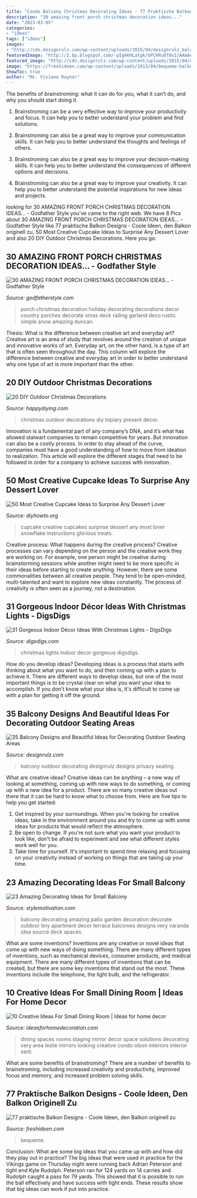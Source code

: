 ```yaml
---
title: "Condo Balcony Christmas Decorating Ideas - 77 Praktische Balkon Designs"
description: "30 amazing front porch christmas decoration ideas..."
date: "2023-03-05"
categories:
- "ideas"
tags: ["ideas"]
images:
- "http://cdn.designrulz.com/wp-content/uploads/2015/04/designrulz_balcony_design-5.jpg"
featuredImage: "http://2.bp.blogspot.com/-pIgkKHLatgk/UPCKRu8T8vI/AAAAAAAAEIU/RB03yZmGPzI/s1600/303790_386645168072410_478031326_n.jpg"
featured_image: "http://cdn.designrulz.com/wp-content/uploads/2015/04/designrulz_balcony_design-5.jpg"
image: "https://freshideen.com/wp-content/uploads/2013/04/bequeme-balkon-designs-ideen-rattan-möbel-weiß-decke.jpg"
ShowToc: true
author: "Ms. Viviane Raynor"
---
```



The benefits of brainstroming: what it can do for you, what it can’t do, and why you should start doing it.
1. Brainstroming can be a very effective way to improve your productivity and focus. It can help you to better understand your problem and find solutions.
2. Brainstroming can also be a great way to improve your communication skills. It can help you to better understand the thoughts and feelings of others.

3. Brainstroming can also be a great way to improve your decision-making skills. It can help you to better understand the consequences of different options and decisions.

4. Brainstroming can also be a great way to improve your creativity. It can help you to better understand the potential inspirations for new ideas and projects.

	

		
looking for 30 AMAZING FRONT PORCH CHRISTMAS DECORATION IDEAS... - Godfather Style you've came to the right web. We have 8 Pics about 30 AMAZING FRONT PORCH CHRISTMAS DECORATION IDEAS... - Godfather Style like 77 praktische Balkon Designs - Coole Ideen, den Balkon originell zu, 50 Most Creative Cupcake Ideas to Surprise Any Dessert Lover and also 20 DIY Outdoor Christmas Decorations. Here you go:
		
    
## 30 AMAZING FRONT PORCH CHRISTMAS DECORATION IDEAS... - Godfather Style

<img loading=lazy src="http://godfatherstyle.com/wp-content/uploads/2016/11/Lakeitha-Duncan-Holiday-Style-Challenge-1.jpg" onerror="this.onerror=null;this.src='https://tse1.mm.bing.net/th?id=OIP.998zS3qsGlyyoEUe9aMi3gHaJ4&amp;pid=15.1';" alt="30 AMAZING FRONT PORCH CHRISTMAS DECORATION IDEAS... - Godfather Style">

_Source: godfatherstyle.com_

>porch christmas decoration holiday decorating decorations decor country porches decorate xmas deck railing garland deco rustic simple snow amazing duncan. 

	

Thesis: What is the difference between creative art and everyday art?
Creative art is an area of study that revolves around the creation of unique and innovative works of art. Everyday art, on the other hand, is a type of art that is often seen throughout the day. This column will explore the difference between creative and everyday art in order to better understand why one type of art is more important than the other.

    
## 20 DIY Outdoor Christmas Decorations

<img loading=lazy src="http://happydiying.com/wp-content/uploads/2017/10/Present-Topiary.jpg" onerror="this.onerror=null;this.src='https://tse2.mm.bing.net/th?id=OIP.QtKlEtZ-6yf8uk7cSlzQOwHaLC&amp;pid=15.1';" alt="20 DIY Outdoor Christmas Decorations">

_Source: happydiying.com_

>christmas outdoor decorations diy topiary present decor. 

	

Innovation is a fundamental part of any company’s DNA, and it’s what has allowed stalwart companies to remain competitive for years. But innovation can also be a costly process. In order to stay ahead of the curve, companies must have a good understanding of how to move from ideation to realization. This article will explore the different stages that need to be followed in order for a company to achieve success with innovation.

    
## 50 Most Creative Cupcake Ideas To Surprise Any Dessert Lover

<img loading=lazy src="http://www.diyhowto.org/wp-content/uploads/2015/12/DIYHowto-50-Most-Creative-Cupcake-Ideas-to-Surprise-Any-Dessert-Lover08-600x824.jpg" onerror="this.onerror=null;this.src='https://tse3.mm.bing.net/th?id=OIP.gLvqwFr3o88BR98lDHOL9AHaKK&amp;pid=15.1';" alt="50 Most Creative Cupcake Ideas to Surprise Any Dessert Lover">

_Source: diyhowto.org_

>cupcake creative cupcakes surprise dessert any most lover snowflake instructions glorious treats. 

	

Creative process: What happens during the creative process?
Creative processes can vary depending on the person and the creative work they are working on. For example, one person might be creative during brainstorming sessions while another might need to be more specific in their ideas before starting to create anything. However, there are some commonalities between all creative people. They tend to be open-minded, multi-talented and want to explore new ideas constantly. The process of creativity is often seen as a journey, not a destination.

    
## 31 Gorgeous Indoor Décor Ideas With Christmas Lights - DigsDigs

<img loading=lazy src="https://www.digsdigs.com/photos/gorgeous-indoor-decor-ideas-with-christmas-lights-19-554x1002.jpg" onerror="this.onerror=null;this.src='https://tse2.mm.bing.net/th?id=OIP.DXf4JiynvEGxFqUFo_MYtQHaNZ&amp;pid=15.1';" alt="31 Gorgeous Indoor Décor Ideas With Christmas Lights - DigsDigs">

_Source: digsdigs.com_

>christmas lights indoor decor gorgeous digsdigs. 

	

How do you develop ideas?
Developing ideas is a process that starts with thinking about what you want to do, and then coming up with a plan to achieve it. There are different ways to develop ideas, but one of the most important things is to be crystal clear on what you want your idea to accomplish. If you don't know what your idea is, it's difficult to come up with a plan for getting it off the ground.

    
## 35 Balcony Designs And Beautiful Ideas For Decorating Outdoor Seating Areas

<img loading=lazy src="http://cdn.designrulz.com/wp-content/uploads/2015/04/designrulz_balcony_design-5.jpg" onerror="this.onerror=null;this.src='https://tse3.mm.bing.net/th?id=OIP.Iju47CZvwKhAGyKbncddYAHaJR&amp;pid=15.1';" alt="35 Balcony Designs and Beautiful Ideas for Decorating Outdoor Seating Areas">

_Source: designrulz.com_

>balcony outdoor decorating designrulz designs privacy seating. 

	

What are creative ideas?
Creative ideas can be anything – a new way of looking at something, coming up with new ways to do something, or coming up with a new idea for a product. There are so many creative ideas out there that it can be hard to know what to choose from. Here are five tips to help you get started: 
1) Get inspired by your surroundings. When you're looking for creative ideas, take in the environment around you and try to come up with some ideas for products that would reflect the atmosphere. 
2) Be open to change. If you're not sure what you want your product to look like, don't be afraid to experiment and see what different styles work well for you. 
3) Take time for yourself. It's important to spend time relaxing and focusing on your creativity instead of working on things that are taking up your time.

    
## 23 Amazing Decorating Ideas For Small Balcony

<img loading=lazy src="http://www.stylemotivation.com/wp-content/uploads/2013/07/Amazing-Decorating-Ideas-for-Small-Balcony-18.jpg" onerror="this.onerror=null;this.src='https://tse2.mm.bing.net/th?id=OIP.VVI0ncSEeWv9wESAHYkjGwHaLc&amp;pid=15.1';" alt="23 Amazing Decorating Ideas for Small Balcony">

_Source: stylemotivation.com_

>balcony decorating amazing patio garden decoration decorate outdoor tiny apartment decor terrace balconies designs very varanda idea source deck spaces. 

	

What are some inventions?
Inventions are any creative or novel ideas that come up with new ways of doing something. There are many different types of inventions, such as mechanical devices, consumer products, and medical equipment. 
There are many different types of inventions that can be created, but there are some key inventions that stand out the most. These inventions include the telephone, the light bulb, and the refrigerator.

    
## 10 Creative Ideas For Small Dining Room | Ideas For Home Decor

<img loading=lazy src="http://2.bp.blogspot.com/-pIgkKHLatgk/UPCKRu8T8vI/AAAAAAAAEIU/RB03yZmGPzI/s1600/303790_386645168072410_478031326_n.jpg" onerror="this.onerror=null;this.src='https://tse1.mm.bing.net/th?id=OIP.bilmXr-r1UaKacMBx05uGQHaJ4&amp;pid=15.1';" alt="10 Creative Ideas For Small Dining Room | Ideas for home decor">

_Source: ideasforhomedecoration.com_

>dining spaces rooms staging mirror decor space solutions decorating very area leslie mirrors looking creative condo olson interiors interior sent. 

	

What are some benefits of brainstroming?
There are a number of benefits to brainstroming, including increased creativity and productivity, improved focus and memory, and increased problem solving skills.

    
## 77 Praktische Balkon Designs - Coole Ideen, Den Balkon Originell Zu

<img loading=lazy src="https://freshideen.com/wp-content/uploads/2013/04/bequeme-balkon-designs-ideen-rattan-möbel-weiß-decke.jpg" onerror="this.onerror=null;this.src='https://tse4.mm.bing.net/th?id=OIP.XiJSI6lAOu9tBGyLnuVEKAHaJ8&amp;pid=15.1';" alt="77 praktische Balkon Designs - Coole Ideen, den Balkon originell zu">

_Source: freshideen.com_

>bequeme. 

	

Conclusion: What are some big ideas that you came up with and how did they play out in practice?
The big ideas that were used in practice for the Vikings game on Thursday night were running back Adrian Peterson and tight end Kyle Rudolph. Peterson ran for 124 yards on 14 carries and Rudolph caught a pass for 79 yards. This showed that it is possible to run the ball effectively and have success with tight ends. These results show that big ideas can work if put into practice.

